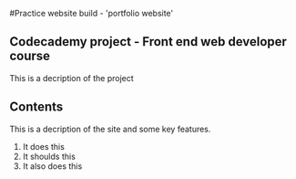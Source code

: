 #Practice website build - 'portfolio website'

## Codecademy project - Front end web developer course

This is a decription of the project

## Contents

This is a decription of the site and some key features. 

1) It does this
2) It shoulds this
3) It also does this